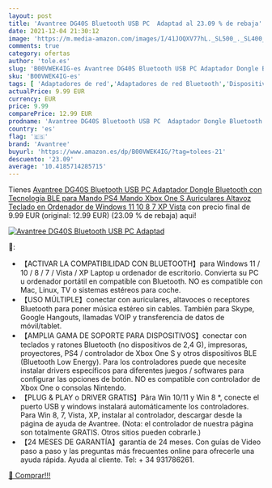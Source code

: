 ```yaml
---
layout: post
title: 'Avantree DG40S Bluetooth USB PC  Adaptad al 23.09 % de rebaja'
date: 2021-12-04 21:30:12
image: 'https://m.media-amazon.com/images/I/41JOQXV77hL._SL500_._SL400_.jpg'
comments: true
category: ofertas
author: 'tole.es'
slug: 'B00VWEK4IG-es Avantree DG40S Bluetooth USB PC Adaptador Dongle Bluetooth...'
sku: 'B00VWEK4IG-es'
tags: [ 'Adaptadores de red','Adaptadores de red Bluetooth','Dispositivos de red','Informática','avantree','ps4','xbox', ]
actualPrice: 9.99 EUR
currency: EUR
price: 9.99
comparePrice: 12.99 EUR
prodname: 'Avantree DG40S Bluetooth USB PC  Adaptador Dongle Bluetooth  con Tecnología BLE para Mando PS4  Mando Xbox One S  Auriculares  Altavoz  Teclado en Ordenador de Windows 11 10  8  7  XP  Vista'
country: 'es'
flag: '🇪🇸'
brand: 'Avantree'
buyurl: 'https://www.amazon.es/dp/B00VWEK4IG/?tag=tolees-21'
descuento: '23.09'
average: '10.4185714285715'
---
```


Tienes [Avantree DG40S Bluetooth USB PC  Adaptador Dongle Bluetooth  con Tecnología BLE para Mando PS4  Mando Xbox One S  Auriculares  Altavoz  Teclado en Ordenador de Windows 11 10  8  7  XP  Vista](https://www.amazon.es/dp/B00VWEK4IG/?tag=tolees-21) con precio final de  9.99 EUR (original: 12.99 EUR) (23.09 %  de rebaja) aqui!

[![Avantree DG40S Bluetooth USB PC  Adaptad](https://m.media-amazon.com/images/I/41JOQXV77hL._SL500_._SL400_.jpg)](https://www.amazon.es/dp/B00VWEK4IG/?tag=tolees-21)

🔎:

- 【ACTIVAR LA COMPATIBILIDAD CON BLUETOOTH】para Windows 11 / 10 / 8 / 7 / Vista / XP Laptop u ordenador de escritorio. Convierta su PC u ordenador portátil en compatible con Bluetooth. NO es compatible con Mac, Linux, TV o sistemas estéreos para coche.
- 【USO MÚLTIPLE】conectar con auriculares, altavoces o receptores Bluetooth para poner música estéreo sin cables. También para Skype, Google Hangouts, llamadas VOIP y transferencia de datos de móvil/tablet.
- 【AMPLIA GAMA DE SOPORTE PARA DISPOSITIVOS】conectar con teclados y ratones Bluetooth (no dispositivos de 2,4 G), impresoras, proyectores, PS4 / controlador de Xbox One S y otros dispositivos BLE (Bluetooth Low Energy). Para los controladores puede que necesite instalar drivers específicos para diferentes juegos / softwares para configurar las opciones de botón. NO es compatible con controlador de Xbox One o consolas Nintendo.
- 【PLUG & PLAY o DRIVER GRATIS】Pâra Win 10/11 y Win 8 *, conecte el puerto USB y windows instalará automáticamente los controladores. Para Win 8, 7, Vista, XP, instalar al controlador, descargar desde la página de ayuda de Avantree. (Nota: el controlador de nuestra página son totalmente GRATIS. Otros sitios pueden cobrarle.)
- 【24 MESES DE GARANTÍA】garantía de 24 meses. Con guías de Video paso a paso y las preguntas más frecuentes online para ofrecerle una ayuda rápida. Ayuda al cliente. Tel: + 34 931786261.

[🛒 Comprar!!!](https://www.amazon.es/dp/B00VWEK4IG/?tag=tolees-21)
